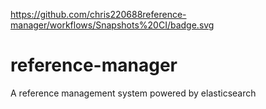 https://github.com/chris220688reference-manager/workflows/Snapshots%20CI/badge.svg

# reference-manager
A reference management system powered by elasticsearch 
